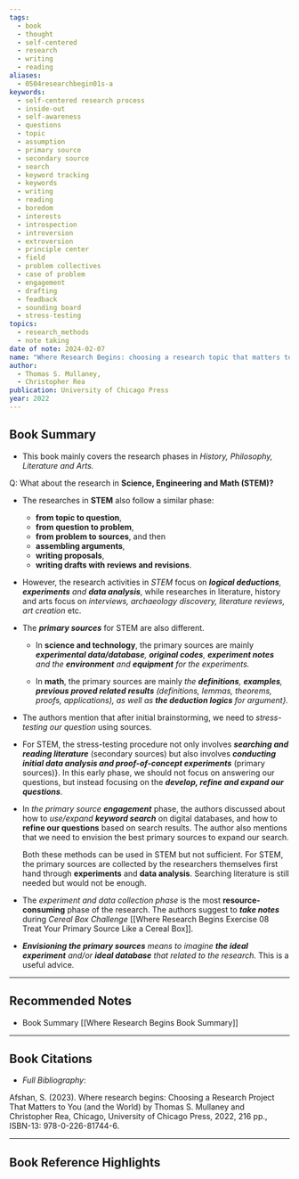 ```yaml
---
tags:
  - book
  - thought
  - self-centered
  - research
  - writing
  - reading
aliases:
  - 0504researchbegin01s-a
keywords:
  - self-centered research process
  - inside-out
  - self-awareness
  - questions
  - topic
  - assumption
  - primary source
  - secondary source
  - search
  - keyword tracking
  - keywords
  - writing
  - reading
  - boredom
  - interests
  - introspection
  - introversion
  - extroversion
  - principle center
  - field
  - problem collectives
  - case of problem
  - engagement
  - drafting
  - feadback
  - sounding board
  - stress-testing
topics:
  - research_methods
  - note taking
date of note: 2024-02-07
name: "Where Research Begins: choosing a research topic that matters to you (and the world)"
author:
  - Thomas S. Mullaney,
  - Christopher Rea
publication: University of Chicago Press
year: 2022
---
```


## Book Summary



- This book mainly covers the research phases in *History, Philosophy, Literature and Arts.* 

Q: What about the research in **Science, Engineering and Math (STEM)?**

- The researches in **STEM** also follow a similar phase: 
	- **from topic to question**, 
	- **from question to problem**, 
	- **from problem to sources**, and then 
	- **assembling arguments**, 
	- **writing proposals**, 
	-  **writing drafts with reviews and revisions**. 
	  
- However, the research activities in *STEM* focus on ***logical deductions**, **experiments** and **data analysis***, while researches in literature, history and arts focus on *interviews, archaeology discovery, literature reviews, art creation* etc.  
  
- The ***primary sources*** for STEM are also different. 
	- In **science and technology**, the primary sources are mainly ***experimental data/database**, **original codes**, **experiment notes** and the **environment** and **equipment** for the experiments.*
	  
	- In **math**, the primary sources are mainly *the **definitions**, **examples**, **previous proved related results** (definitions, lemmas, theorems, proofs, applications), as well as **the deduction logics** for argument}.* 
	  
- The authors mention that after initial brainstorming, we need to *stress-testing our question* using sources. 
  
- For STEM, the stress-testing procedure not only involves ***searching and reading literature*** (secondary sources) but also involves ***conducting initial data analysis and proof-of-concept experiments*** (primary sources)}. In this early phase, we should not focus on answering our questions, but instead focusing on the ***develop, refine and expand our questions***.  
  
- In *the primary source **engagement*** phase, the authors discussed about how to *use/expand **keyword search*** on digital databases, and how to **refine our questions** based on search results.  The author also mentions that we need to envision the best primary sources to expand our search. 
  
  Both these methods can be used in STEM but not sufficient. For STEM, the primary sources are collected by the researchers themselves first hand through **experiments** and **data analysis**. Searching literature is still needed but would not be enough. 

- The *experiment and data collection phase* is the most **resource-consuming** phase of the research. The authors suggest to ***take notes*** during *Cereal Box Challenge* [[Where Research Begins Exercise 08 Treat Your Primary Source Like a Cereal Box]]. 

- ***Envisioning the primary sources** means to imagine **the ideal experiment** and/or **ideal database** that related to the research.* This is a useful advice. 




[^1]: [[The 7 Habits of Highly Effective People Chapter Summary 2]]

---
## Recommended Notes

- Book Summary [[Where Research Begins Book Summary]]



----------
## Book Citations

- *Full Bibliography*:

Afshan, S. (2023). Where research begins: Choosing a Research Project That Matters to You (and the World) by Thomas S. Mullaney and Christopher Rea, Chicago, University of Chicago Press, 2022, 216 pp., ISBN-13: 978-0-226-81744-6.

-----------
##  Book Reference Highlights
